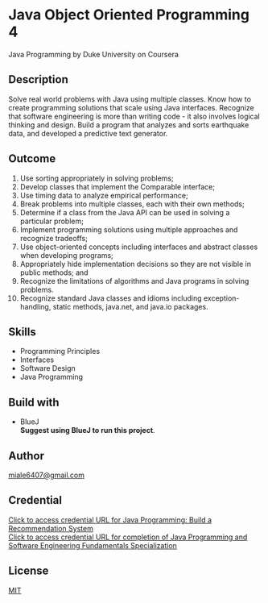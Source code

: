 # Java Object Oriented Programming 4
Java Programming by Duke University on Coursera

## Description
Solve real world problems with Java using multiple classes. Know how to create programming solutions 
that scale using Java interfaces. Recognize that software engineering is more than writing code - it 
also involves logical thinking and design. Build a program that analyzes and sorts earthquake data, 
and developed a predictive text generator.

## Outcome
1. Use sorting appropriately in solving problems;
2. Develop classes that implement the Comparable interface;
3. Use timing data to analyze empirical performance;
4. Break problems into multiple classes, each with their own methods;
5. Determine if a class from the Java API can be used in solving a particular problem;
6. Implement programming solutions using multiple approaches and recognize tradeoffs;
7. Use object-oriented concepts including interfaces and abstract classes when developing programs;
8. Appropriately hide implementation decisions so they are not visible in public methods; and
9. Recognize the limitations of algorithms and Java programs in solving problems.
10. Recognize standard Java classes and idioms including exception-handling, static methods, java.net, 
and java.io packages.

## Skills
- Programming Principles
- Interfaces
- Software Design
- Java Programming

## Build with
- BlueJ <br />
**Suggest using BlueJ to run this project**.

## Author
miale6407@gmail.com

## Credential 
[Click to access credential URL for Java Programming: Build a Recommendation System](https://www.coursera.org/account/accomplishments/certificate/WLSXFS9K25XZ)
<br />
[Click to access credential URL for completion of Java Programming and Software Engineering Fundamentals Specialization](https://www.coursera.org/account/accomplishments/specialization/certificate/S9X8MZ88WDF7)


## License
[MIT](https://choosealicense.com/licenses/mit/)

